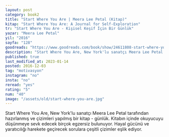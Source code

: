 ```yaml
---
layout: post  
category: book2 
title: "Start Where You Are | Meera Lee Petal (Kitap)"  
kitap: "Start Where You Are: A Journal for Self-Exploration"  
tr: "Start Where You Are - Kişisel Keşif İçin Bir Günlük"  
yazar: "Meera Lee Petal"  
yil: "2016"  
sayfa: "128"  
goodreads: "https://www.goodreads.com/book/show/24611808-start-where-you-are"
description: "Start Where You Are, New York'lu sanatçı Meera Lee Petal tarafından hazırlanmış ve çizimleri yapılmış bir kitap - günlük."
published: true
last_modified_at: 2023-01-14
posted: 2016-12-03
tag: "motivasyon"
instagram: "no"
insta: "no"
reread: "yes"
rating: "5"
num: "40"
image: "/assets/old/start-where-you-are.jpg"
---
```


Start Where You Are, New York'lu sanatçı Meera Lee Petal tarafından hazırlanmış ve çizimleri yapılmış bir kitap - günlük. Kitabın içinde okuyucuyu düşünmeye sevk edecek birçok egzersiz bulunuyor. Hayal gücünü ve yaratıcılığı harekete geçirecek sorulara çeşitli çizimler eşlik ediyor.  
  

